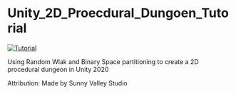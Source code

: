 # Unity_2D_Proecdural_Dungoen_Tutorial
[![Tutorial](https://img.youtube.com/vi/https://youtu.be/-QOCX6SVFsk/0.jpg)](https://youtu.be/-QOCX6SVFsk)

<p> Using Random Wlak and Binary Space partitioning to create a 2D procedural dungeon in Unity 2020


<p>Attribution:
Made by Sunny Valley Studio
